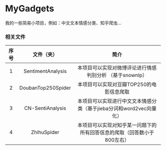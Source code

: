 # MyGadgets

我的一些简易小项目，例如：中文文本情感分类、知乎爬虫...

### 相关文件

| 序号 |     文件（夹）     |                             简介                             |
| :--: | :----------------: | :----------------------------------------------------------: |
|  1   | SentimentAnalysis  |   本项目可以实现对微博评论进行情感判别分析 （基于snownlp）   |
|  2   | DoubanTop250Spider |           本项目可以实现对豆瓣TOP250的电影信息爬取           |
|  3   |  CN-SentiAnalysis  | 本项目可以实现进行中文文本情感分类（基于jieba分词和word2vec向量化） |
|  4   |    ZhihuSpider     | 本项目可以实现对知乎某一问题下的所有回答信息的爬取（回答数小于800左右） |

